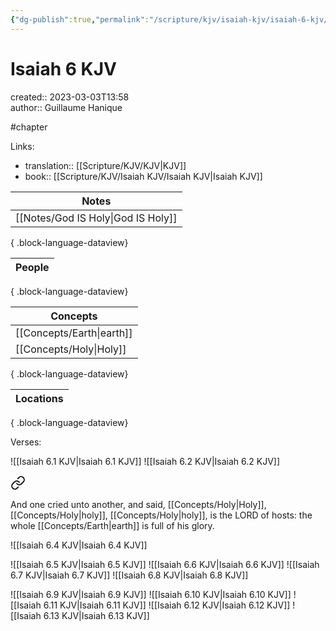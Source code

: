 ```yaml
---
{"dg-publish":true,"permalink":"/scripture/kjv/isaiah-kjv/isaiah-6-kjv/isaiah-6-kjv/"}
---
```



# Isaiah 6 KJV

created:: 2023-03-03T13:58  
author:: Guillaume Hanique

#chapter

Links:

- translation:: [[Scripture/KJV/KJV\|KJV]]
- book:: [[Scripture/KJV/Isaiah KJV/Isaiah KJV\|Isaiah KJV]]

| Notes                                 |
| ------------------------------------- |
| [[Notes/God IS Holy\|God IS Holy]] |

{ .block-language-dataview}

| People |
| ------ |

{ .block-language-dataview}

| Concepts                     |
| ---------------------------- |
| [[Concepts/Earth\|earth]] |
| [[Concepts/Holy\|Holy]]   |

{ .block-language-dataview}

| Locations |
| --------- |

{ .block-language-dataview}

Verses:

![[Isaiah 6.1 KJV\|Isaiah 6.1 KJV]]
![[Isaiah 6.2 KJV\|Isaiah 6.2 KJV]]

<div class="transclusion internal-embed is-loaded"><a class="markdown-embed-link" href="/scripture/kjv/isaiah-kjv/isaiah-6-kjv/isaiah-6-3-kjv/" aria-label="Open link"><svg xmlns="http://www.w3.org/2000/svg" width="24" height="24" viewBox="0 0 24 24" fill="none" stroke="currentColor" stroke-width="2" stroke-linecap="round" stroke-linejoin="round" class="svg-icon lucide-link"><path d="M10 13a5 5 0 0 0 7.54.54l3-3a5 5 0 0 0-7.07-7.07l-1.72 1.71"></path><path d="M14 11a5 5 0 0 0-7.54-.54l-3 3a5 5 0 0 0 7.07 7.07l1.71-1.71"></path></svg></a><div class="markdown-embed">



And one cried unto another, and said, [[Concepts/Holy\|Holy]], [[Concepts/Holy\|holy]], [[Concepts/Holy\|holy]], is the LORD of hosts: the whole [[Concepts/Earth\|earth]] is full of his glory.


</div></div>

![[Isaiah 6.4 KJV\|Isaiah 6.4 KJV]]

![[Isaiah 6.5 KJV\|Isaiah 6.5 KJV]]
![[Isaiah 6.6 KJV\|Isaiah 6.6 KJV]]
![[Isaiah 6.7 KJV\|Isaiah 6.7 KJV]]
![[Isaiah 6.8 KJV\|Isaiah 6.8 KJV]]

![[Isaiah 6.9 KJV\|Isaiah 6.9 KJV]]
![[Isaiah 6.10 KJV\|Isaiah 6.10 KJV]]
![[Isaiah 6.11 KJV\|Isaiah 6.11 KJV]]
![[Isaiah 6.12 KJV\|Isaiah 6.12 KJV]]
![[Isaiah 6.13 KJV\|Isaiah 6.13 KJV]]
